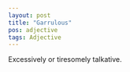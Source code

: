 ```yaml
---
layout: post
title: "Garrulous"
pos: adjective
tags: Adjective
---
```

Excessively or tiresomely talkative.
